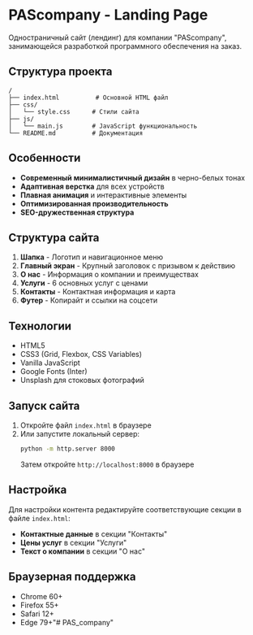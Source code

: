 # PAScompany - Landing Page

Одностраничный сайт (лендинг) для компании "PAScompany", занимающейся разработкой программного обеспечения на заказ.

## Структура проекта

```
/
├── index.html          # Основной HTML файл
├── css/
│   └── style.css      # Стили сайта
├── js/
│   └── main.js        # JavaScript функциональность
└── README.md          # Документация
```

## Особенности

- **Современный минималистичный дизайн** в черно-белых тонах
- **Адаптивная верстка** для всех устройств
- **Плавная анимация** и интерактивные элементы
- **Оптимизированная производительность**
- **SEO-дружественная структура**

## Структура сайта

1. **Шапка** - Логотип и навигационное меню
2. **Главный экран** - Крупный заголовок с призывом к действию
3. **О нас** - Информация о компании и преимуществах
4. **Услуги** - 6 основных услуг с ценами
5. **Контакты** - Контактная информация и карта
6. **Футер** - Копирайт и ссылки на соцсети

## Технологии

- HTML5
- CSS3 (Grid, Flexbox, CSS Variables)
- Vanilla JavaScript
- Google Fonts (Inter)
- Unsplash для стоковых фотографий

## Запуск сайта

1. Откройте файл `index.html` в браузере
2. Или запустите локальный сервер:
   ```bash
   python -m http.server 8000
   ```
   Затем откройте `http://localhost:8000` в браузере

## Настройка

Для настройки контента редактируйте соответствующие секции в файле `index.html`:

- **Контактные данные** в секции "Контакты"
- **Цены услуг** в секции "Услуги"
- **Текст о компании** в секции "О нас"

## Браузерная поддержка

- Chrome 60+
- Firefox 55+
- Safari 12+
- Edge 79+"# PAS_company" 
